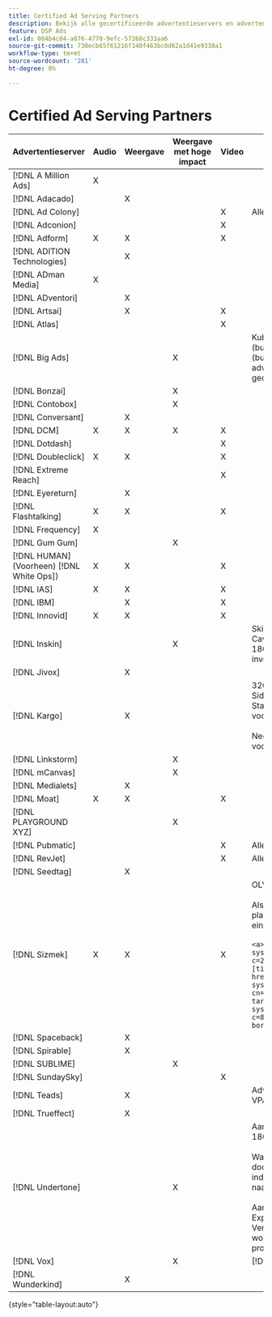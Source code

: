 ```yaml
---
title: Certified Ad Serving Partners
description: Bekijk alle gecertificeerde advertentieservers en advertentie-eenheden.
feature: DSP Ads
exl-id: 084b4c04-a876-4770-9efc-57268c333aa6
source-git-commit: 730ecb65f61216f140f463bc0d62a1d41e9338a1
workflow-type: tm+mt
source-wordcount: '281'
ht-degree: 0%

---
```


# Certified Ad Serving Partners

| Advertentieserver | Audio | Weergave | Weergave met hoge impact | Video | Speciale vereisten en opmerkingen |
| --- | --- | --- | --- | --- | --- |
| [!DNL A Million Ads] | X |  |  |  |  |
| [!DNL Adacado] |  | X |  |  |  |
| [!DNL Ad Colony] |  |  |  | X | Alleen VAST mobiel |
| [!DNL Adconion] |  |  |  | X |  |
| [!DNL Adform] | X | X |  | X |  |
| [!DNL ADITION Technologies] |  | X |  |  |  |
| [!DNL ADman Media] | X |  |  |  |  |
| [!DNL ADventori] |  | X |  |  |  |
| [!DNL Artsai] |  | X |  | X |  |
| [!DNL Atlas] |  |  |  | X |  |
| [!DNL Big Ads] |  |  | X |  | Kubus (desktop), Kubus (mobiel), Kaarten (bureaublad), Big Reveal (bureaublad), Cine-Cube (bureaublad), Cinematics (bureaublad). Stel al deze advertentietypen in DSP in op 300 x 250. Alleen gecertificeerd via [!DNL Magnite DV+]. |
| [!DNL Bonzai] |  |  | X |  |  |
| [!DNL Contobox] |  |  | X |  |  |
| [!DNL Conversant] |  | X |  |  |  |
| [!DNL DCM] | X | X | X | X |  |
| [!DNL Dotdash] |  |  |  | X |  |
| [!DNL Doubleclick] | X | X |  | X |  |
| [!DNL Extreme Reach] |  |  |  | X |  |
| [!DNL Eyereturn] |  | X |  |  |  |
| [!DNL Flashtalking] | X | X |  | X |  |
| [!DNL Frequency] | X |  |  |  |  |
| [!DNL Gum Gum] |  |  | X |  |  |
| [!DNL HUMAN] (Voorheen) [!DNL White Ops]) | X | X |  | X |  |
| [!DNL IAS] | X | X |  | X |  |
| [!DNL IBM] |  | X |  | X |  |
| [!DNL Innovid] | X | X |  | X |  |
| [!DNL Inskin] |  |  | X |  | Skins met een hoog effect (inclusief conversationele Cavai-advertenties) moeten worden uitgediept uit een 180x150-id voor de weergavedeal in het inventarisnetwerk Inskin. |
| [!DNL Jivox] |  | X |  |  |  |
| [!DNL Kargo] |  | X |  |  | 320x50 Anker, BYOC, Hover, Breakout, Breakaway en Sidetrap; 300x250 Outstream, HighRise; Standaardweergave voor bureaublad (specifieke id&#39;s voor insteekmodules zijn niet vereist).</br></br>Neem contact op met uw [!DNL Adobe] accountteam voor hulp bij het opzetten van advertentiesystemen. |
| [!DNL Linkstorm] |  |  | X |  |  |
| [!DNL mCanvas] |  |  | X |  |  |
| [!DNL Medialets] |  | X |  |  |  |
| [!DNL Moat] | X | X |  | X |  |
| [!DNL PLAYGROUND XYZ] |  |  | X |  |  |
| [!DNL Pubmatic] |  |  |  | X | Alleen VAST |
| [!DNL RevJet] |  |  |  | X | Alleen VAST |
| [!DNL Seedtag] |  | X |  |  |  |
| [!DNL Sizmek] | X | X |  | X | OLV en CTV</br></br>Als u de tags wilt renderen in de gebruikersinterface, plaatst u de tag tussen `<a>` -tags (aan het begin en het einde). Zie onderstaande voorbeeldtag:</br></br>```<a><script src="https://bs.serving-sys.com/Serving/adServer.bs?c=28&cn=display&pli=1074570064&w=900&h=550&ord=[timestamp]&ifrm=-1&z=0"></script> <noscript> <a href="https://bs.serving-sys.com/Serving/adServer.bs?cn=brd&pli=1074570064&Page=&Pos=-602368150" target="_blank"> <img src="https://bs.serving-sys.com/Serving/adServer.bs?c=8&cn=display&pli=1074570064&Page=&Pos=-602368150" border=0 width=900 height=550></a> </noscript><a>``` |
| [!DNL Spaceback] |  | X |  |  |  |
| [!DNL Spirable] |  | X |  |  |  |
| [!DNL SUBLIME] |  |  | X |  |  |
| [!DNL SundaySky] |  |  |  | X |  |
| [!DNL Teads] |  | X |  |  | Advertising Cloud DSP biedt geen ondersteuning voor VPAID in voorraad in outstream. |
| [!DNL Trueffect] |  | X |  |  |  |
| [!DNL Undertone] |  |  | X |  | Aangepaste paginagrabber en eenheid geüpload als 180x150 in DSP</br></br>Wanneer Index Exchange een veiling van 180 x 150 doorgeeft en biedingen op de veiling DSP en een indruk geeft, wordt de creatieve bewerking uitgebreid naar een advertentie op volledige pagina.</br></br>Aanvankelijk gecertificeerd voor Page Grabber, Expandable Adhesion, en de eenheden van de Verschuiving van het Scherm. Dit moet opnieuw worden bevestigd, met stappen gemarkeerd voor processen. |
| [!DNL Vox] |  |  | X |  | [!DNL Athena] advertentiepunten |
| [!DNL Wunderkind] |  | X |  |  |  |

{style=&quot;table-layout:auto&quot;}
